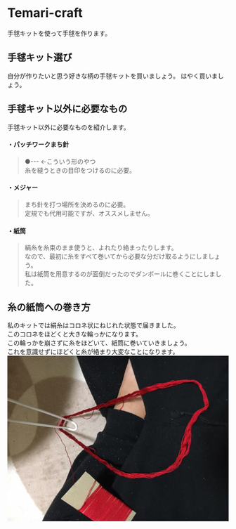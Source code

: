# Temari-craft
手毬キットを使って手毬を作ります。

## 手毬キット選び
自分が作りたいと思う好きな柄の手毬キットを買いましょう。
はやく買いましょう。

## 手毬キット以外に必要なもの
手毬キット以外に必要なものを紹介します。  
	
#### ・パッチワークまち針
> ●---  <-こういう形のやつ  
> 糸を縫うときの目印をつけるのに必要。  
#### ・メジャー
> まち針を打つ場所を決めるのに必要。  
> 定規でも代用可能ですが、オススメしません。  
#### ・紙筒
> 絹糸を糸束のまま使うと、よれたり絡まったりします。  
> なので、最初に糸をすべて巻いてから必要な分だけ取るようにしましょう。  
> 私は紙筒を用意するのが面倒だったのでダンボールに巻くことにしました。  
## 糸の紙筒への巻き方
私のキットでは絹糸はコロネ状にねじれた状態で届きました。  
このコロネをほどくと大きな輪っかになります。  
この輪っかを崩さずに糸をほどいて、紙筒に巻いていきましょう。  
これを意識せずにほどくと糸が絡まり大変なことになります。  
![絹糸のほどき方](https://github.com/Masaki-Okuyama/Temari-craft/blob/images/kinuito_hodokikata.jpg)
